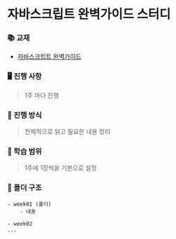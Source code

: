 # 자바스크립트 완벽가이드 스터디 

### 📚 교재

- [자바스크립트 완벽가이드](http://www.yes24.com/Product/Goods/108450351)

### 🖥 진행 사항
> 1주 마다 진행

### 📝 진행 방식
> 전체적으로 읽고 필요한 내용 정리

### 📆 학습 범위
> 1주에 1장씩을 기본으로 설정

### 📂 폴더 구조
```
- week01 (폴더)
    - 내용

- week02
... 
```    
